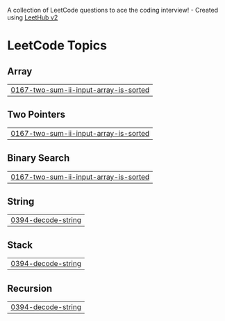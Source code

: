 A collection of LeetCode questions to ace the coding interview! - Created using [LeetHub v2](https://github.com/arunbhardwaj/LeetHub-2.0)
<!---LeetCode Topics Start-->
# LeetCode Topics
## Array
|  |
| ------- |
| [0167-two-sum-ii-input-array-is-sorted](https://github.com/devtedlee/problem-solving/tree/master/0167-two-sum-ii-input-array-is-sorted) |
## Two Pointers
|  |
| ------- |
| [0167-two-sum-ii-input-array-is-sorted](https://github.com/devtedlee/problem-solving/tree/master/0167-two-sum-ii-input-array-is-sorted) |
## Binary Search
|  |
| ------- |
| [0167-two-sum-ii-input-array-is-sorted](https://github.com/devtedlee/problem-solving/tree/master/0167-two-sum-ii-input-array-is-sorted) |
## String
|  |
| ------- |
| [0394-decode-string](https://github.com/devtedlee/problem-solving/tree/master/0394-decode-string) |
## Stack
|  |
| ------- |
| [0394-decode-string](https://github.com/devtedlee/problem-solving/tree/master/0394-decode-string) |
## Recursion
|  |
| ------- |
| [0394-decode-string](https://github.com/devtedlee/problem-solving/tree/master/0394-decode-string) |
<!---LeetCode Topics End-->